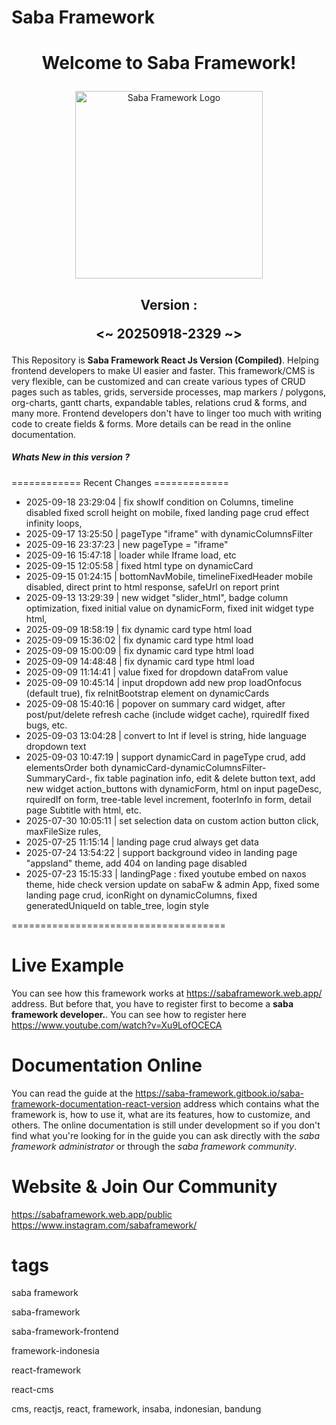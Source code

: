 <h1>Saba Framework</h1>

# <p align="center">Welcome to Saba Framework!</p>

<p align="center"><img src="https://res.cloudinary.com/insaba/image/upload/v1700625287/saba_framework/logo_saba_framework_gqw72y.png" alt="Saba Framework Logo" width="300"></p>

## <p align="center">Version : </p><p align="center"><~ 20250918-2329 ~></p>

This Repository is **Saba Framework React Js Version (Compiled)**. Helping frontend developers to make UI easier and faster. This framework/CMS is very flexible, can be customized and can create various types of CRUD pages such as tables, grids, serverside processes, map markers / polygons, org-charts, gantt charts, expandable tables, relations crud & forms, and many more. Frontend developers don't have to linger too much with writing code to create fields & forms. More details can be read in the online documentation.

##### Whats New in this version ?

============ Recent Changes =============

- 2025-09-18 23:29:04 | fix showIf condition on Columns, timeline disabled fixed scroll height on mobile, fixed landing page crud effect infinity loops,
- 2025-09-17 13:25:50 | pageType "iframe" with dynamicColumnsFilter
- 2025-09-16 23:37:23 | new pageType = "iframe"
- 2025-09-16 15:47:18 | loader while Iframe load, etc
- 2025-09-15 12:05:58 | fixed html type on dynamicCard
- 2025-09-15 01:24:15 | bottomNavMobile, timelineFixedHeader mobile disabled, direct print to html response, safeUrl on report print
- 2025-09-13 13:29:39 | new widget "slider_html", badge column optimization, fixed initial value on dynamicForm, fixed init widget type html,
- 2025-09-09 18:58:19 | fix dynamic card type html load
- 2025-09-09 15:36:02 | fix dynamic card type html load
- 2025-09-09 15:00:09 | fix dynamic card type html load
- 2025-09-09 14:48:48 | fix dynamic card type html load
- 2025-09-09 11:14:41 | value fixed for dropdown dataFrom value
- 2025-09-09 10:45:14 | input dropdown add new prop loadOnfocus (default true), fix reInitBootstrap element on dynamicCards
- 2025-09-08 15:40:16 | popover on summary card widget, after post/put/delete refresh cache (include widget cache), rquiredIf fixed bugs, etc.
- 2025-09-03 13:04:28 | convert to Int if level is string, hide language dropdown text
- 2025-09-03 10:47:19 | support dynamicCard in pageType crud, add elementsOrder both dynamicCard-dynamicColumnsFilter-SummaryCard-, fix table pagination info, edit & delete button text, add new widget action_buttons with dynamicForm, html on input pageDesc, rquiredIf on form, tree-table level increment, footerInfo in form, detail page Subtitle with html, etc.
- 2025-07-30 10:05:11 | set selection data on custom action button click, maxFileSize rules,
- 2025-07-25 11:15:14 | landing page crud always get data
- 2025-07-24 13:54:22 | support background video in landing page "appsland" theme, add 404 on landing page disabled
- 2025-07-23 15:15:33 | landingPage : fixed youtube embed on naxos theme, hide check version update on sabaFw & admin App, fixed some landing page crud, iconRight on dynamicColumns, fixed generatedUniqueId on table_tree, login style

=====================================

# Live Example

You can see how this framework works at https://sabaframework.web.app/ address. But before that, you have to register first to become a **saba framework developer.**. You can see how to register here https://www.youtube.com/watch?v=Xu9LofOCECA

# Documentation Online

You can read the guide at the https://saba-framework.gitbook.io/saba-framework-documentation-react-version address which contains what the framework is, how to use it, what are its features, how to customize, and others. The online documentation is still under development so if you don't find what you're looking for in the guide you can ask directly with the _saba framework administrator_ or through the _saba framework community_.

# Website & Join Our Community

https://sabaframework.web.app/public
https://www.instagram.com/sabaframework/

# tags

<p>saba framework</p>
<p>saba-framework</p>
<p>saba-framework-frontend</p>
<p>framework-indonesia</p>
<p>react-framework</p>
<p>react-cms</p>
<p>cms, reactjs, react, framework, insaba, indonesian, bandung</p>

